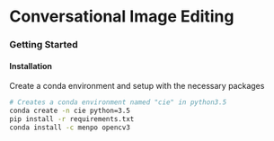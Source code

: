 # Conversational Image Editing



### Getting Started

#### Installation

Create a conda environment and setup with the necessary packages

```bash
# Creates a conda environment named "cie" in python3.5
conda create -n cie python=3.5
pip install -r requirements.txt
conda install -c menpo opencv3
```
